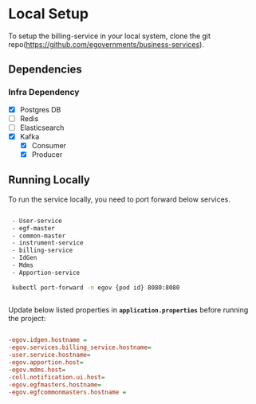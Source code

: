# Local Setup

To setup the billing-service in your local system, clone the git repo(https://github.com/egovernments/business-services).

## Dependencies


### Infra Dependency

- [X] Postgres DB
- [ ] Redis
- [ ] Elasticsearch
- [X] Kafka
  - [X] Consumer
  - [X] Producer

## Running Locally

To run the service locally, you need to port forward below services.

```bash

 - User-service
 - egf-master
 - common-master
 - instrument-service
 - billing-service
 - IdGen
 - Mdms
 - Apportion-service
 
 kubectl port-forward -n egov {pod id} 8080:8080
 
``` 

Update below listed properties in **`application.properties`** before running the project:

```ini

-egov.idgen.hostname = 
-egov.services.billing_service.hostname=
-user.service.hostname=
-egov.apportion.host=
-egov.mdms.host=
-coll.notification.ui.host=
-egov.egfmasters.hostname=
-egov.egfcommonmasters.hostname =

```
